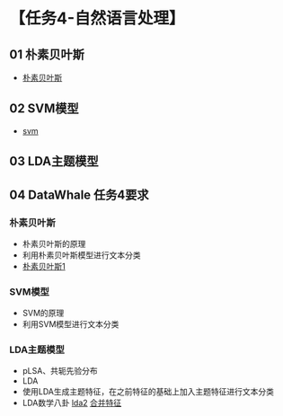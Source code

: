 

# 【**任务4-自然语言处理**】

## 01 朴素贝叶斯

* [朴素贝叶斯](./朴素贝叶斯.md)



##  02 SVM模型

* [svm](./svm.py)

## 03 LDA主题模型



##  04 DataWhale 任务4要求 

### 朴素贝叶斯

- 朴素贝叶斯的原理
- 利用朴素贝叶斯模型进行文本分类
- [朴素贝叶斯1](https://blog.csdn.net/u013710265/article/details/72780520)

### SVM模型

- SVM的原理
- 利用SVM模型进行文本分类

### LDA主题模型

- pLSA、共轭先验分布
- LDA
- 使用LDA生成主题特征，在之前特征的基础上加入主题特征进行文本分类
- LDA数学八卦 [lda2](https://blog.csdn.net/u013710265/article/details/73480332) [合并特征](https://blog.csdn.net/u013710265/article/details/72848564)